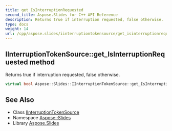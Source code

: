 ```yaml
---
title: get_IsInterruptionRequested
second_title: Aspose.Slides for C++ API Reference
description: Returns true if interruption requested, false otherwise.
type: docs
weight: 14
url: /cpp/aspose.slides/iinterruptiontokensource/get_isinterruptionrequested/
---
```

## IInterruptionTokenSource::get_IsInterruptionRequested method


Returns true if interruption requested, false otherwise.

```cpp
virtual bool Aspose::Slides::IInterruptionTokenSource::get_IsInterruptionRequested()=0
```

## See Also

* Class [IInterruptionTokenSource](../)
* Namespace [Aspose::Slides](../../)
* Library [Aspose.Slides](../../../)

